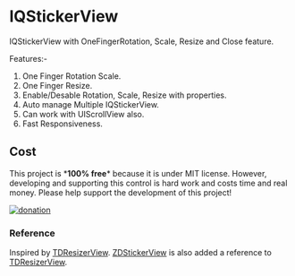 IQStickerView
=============

IQStickerView with OneFingerRotation, Scale, Resize and Close feature.

Features:-
1) One Finger Rotation Scale.
2) One Finger Resize.
3) Enable/Desable Rotation, Scale, Resize with properties.
4) Auto manage Multiple IQStickerView.
5) Can work with UIScrollView also.
6) Fast Responsiveness.

Cost
-----------------------
This project is \***100% free**\* because it is under MIT license.
However, developing and supporting this control is hard work and costs time and real money. Please help support the development of this project!

[![donation](https://www.paypalobjects.com/en_US/i/btn/btn_donateCC_LG.gif)](https://www.paypal.com/cgi-bin/webscr?cmd=_donations&business=hack%2eiftekhar%40gmail%2ecom&lc=US&item_name=Iftekhar&no_note=0&currency_code=USD&bn=PP%2dDonationsBF%3abtn_donateCC_LG%2egif%3aNonHostedGuest)

### Reference
Inspired by [TDResizerView](https://github.com/Thavasidurai/TDResizerView).
[ZDStickerView](https://github.com/zedoul/ZDStickerView) is also added a reference to [TDResizerView](https://github.com/Thavasidurai/TDResizerView).

